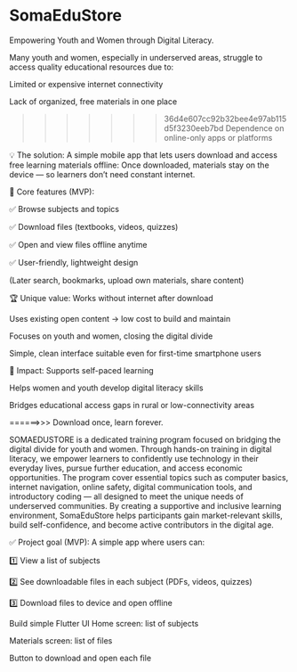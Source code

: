 # SomaEduStore
Empowering Youth and Women through Digital Literacy.

Many youth and women, especially in underserved areas, struggle to access quality educational resources due to:

Limited or expensive internet connectivity

Lack of organized, free materials in one place

>>>>>>> 36d4e607cc92b32bee4e97ab115d5f3230eeb7bd
Dependence on online-only apps or platforms


💡 The solution:
A simple mobile app that lets users download and access free learning materials offline:
Once downloaded, materials stay on the device — so learners don’t need constant internet.


🧩 Core features (MVP):

✅ Browse subjects and topics

✅ Download files (textbooks, videos, quizzes)

✅ Open and view files offline anytime

✅ User-friendly, lightweight design

(Later search, bookmarks, upload own materials, share content)



🏆 Unique value:
Works without internet after download

Uses existing open content → low cost to build and maintain

Focuses on youth and women, closing the digital divide

Simple, clean interface suitable even for first-time smartphone users



🚀 Impact:
Supports self-paced learning

Helps women and youth develop digital literacy skills

Bridges educational access gaps in rural or low-connectivity areas

======>>> Download once, learn forever.


SOMAEDUSTORE is a dedicated training program focused on bridging the digital divide for youth and women. Through hands-on training in digital literacy, we empower learners to confidently use technology in their everyday lives, pursue further education, and access economic opportunities. The program cover essential topics such as computer basics, internet navigation, online safety, digital communication tools, and introductory coding — all designed to meet the unique needs of underserved communities.
By creating a supportive and inclusive learning environment, SomaEduStore helps participants gain market-relevant skills, build self-confidence, and become active contributors in the digital age.

✅ Project goal (MVP):
A simple app where users can:

1️⃣ View a list of subjects

2️⃣ See downloadable files in each subject (PDFs, videos, quizzes)

3️⃣ Download files to device and open offline


 Build simple Flutter UI
Home screen: list of subjects

Materials screen: list of files

Button to download and open each file


